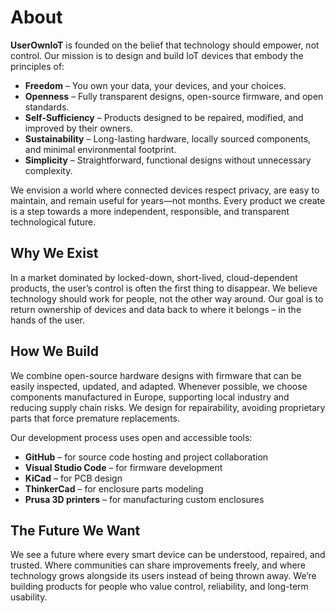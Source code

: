 # About

**UserOwnIoT** is founded on the belief that technology should empower, not control.
Our mission is to design and build IoT devices that embody the principles of:

- **Freedom** – You own your data, your devices, and your choices.
- **Openness** – Fully transparent designs, open-source firmware, and open standards.
- **Self-Sufficiency** – Products designed to be repaired, modified, and improved by their owners.
- **Sustainability** – Long-lasting hardware, locally sourced components, and minimal environmental footprint.
- **Simplicity** – Straightforward, functional designs without unnecessary complexity.

We envision a world where connected devices respect privacy, are easy to maintain, and remain useful for years—not months.
Every product we create is a step towards a more independent, responsible, and transparent technological future.

## Why We Exist
In a market dominated by locked-down, short-lived, cloud-dependent products, the user’s control is often the first thing to disappear.
We believe technology should work for people, not the other way around.
Our goal is to return ownership of devices and data back to where it belongs – in the hands of the user.

## How We Build
We combine open-source hardware designs with firmware that can be easily inspected, updated, and adapted.
Whenever possible, we choose components manufactured in Europe, supporting local industry and reducing supply chain risks.
We design for repairability, avoiding proprietary parts that force premature replacements.

Our development process uses open and accessible tools:

- **GitHub** – for source code hosting and project collaboration
- **Visual Studio Code** – for firmware development
- **KiCad** – for PCB design
- **ThinkerCad** – for enclosure parts modeling
- **Prusa 3D printers** – for manufacturing custom enclosures

## The Future We Want
We see a future where every smart device can be understood, repaired, and trusted.
Where communities can share improvements freely, and where technology grows alongside its users instead of being thrown away.
We’re building products for people who value control, reliability, and long-term usability.